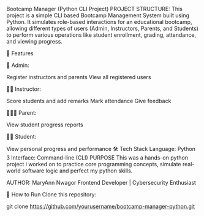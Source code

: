 Bootcamp Manager (Python CLI Project)
PROJECT STRUCTURE: This project is a simple CLI based Bootcamp Management System built using Python. It simulates role-based interactions for an educational bootcamp, allowing different types of users (Admin, Instructors, Parents, and Students) to perform various operations like student enrollment, grading, attendance, and viewing progress.

🚀 Features

👤 Admin:

Register instructors and parents
View all registered users


👨‍🏫 Instructor:

Score students and add remarks
Mark attendance
Give feedback


👨‍👩‍👧 Parent:

View student progress reports


👨‍🎓 Student:

View personal progress and performance
🛠 Tech Stack
Language: Python 3
Interface: Command-line (CLI)
PURPOSE
This was a hands-on python project i worked on to practice core programming concepts, simulate real-world software logic and perfect my python skills.

AUTHOR:
MaryAnn Nwagor Frontend Developer | Cybersecurity Enthusiast

🔧 How to Run
Clone this repository:

git clone https://github.com/yourusername/bootcamp-manager-python.git



